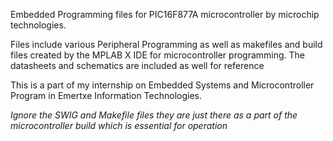 Embedded Programming files for PIC16F877A microcontroller by microchip technologies.

Files include various Peripheral Programming as well as makefiles and build files created by the MPLAB X IDE for microcontroller programming. The datasheets and schematics are included as well for reference

This is a part of my internship on Embedded Systems and Microcontroller Program in Emertxe Information Technologies.

*Ignore the SWIG and Makefile files they are just there as a part of the microcontroller build which is essential for operation*
